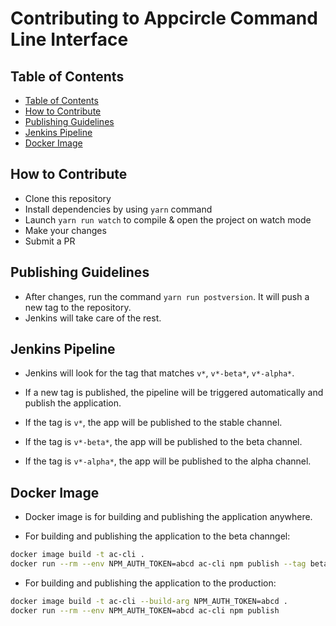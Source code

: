 # Contributing to Appcircle Command Line Interface

## Table of Contents

- [Table of Contents](#table-of-contents)
- [How to Contribute](#how-to-contribute)
- [Publishing Guidelines](#publishing-guidelines)
- [Jenkins Pipeline](#jenkins-pipeline)
- [Docker Image](#docker-image)


## How to Contribute

- Clone this repository
- Install dependencies by using `yarn` command
- Launch `yarn run watch` to compile & open the project on watch mode
- Make your changes
- Submit a PR

## Publishing Guidelines

- After changes, run the command `yarn run postversion`. It will push a new tag to the repository.
- Jenkins will take care of the rest.

## Jenkins Pipeline

- Jenkins will look for the tag that matches `v*`, `v*-beta*`, `v*-alpha*`.

- If a new tag is published, the pipeline will be triggered automatically and publish the application.

- If the tag is `v*`, the app will be published to the stable channel.

- If the tag is `v*-beta*`, the app will be published to the beta channel.

- If the tag is `v*-alpha*`, the app will be published to the alpha channel.

## Docker Image

- Docker image is for building and publishing the application anywhere.

- For building and publishing the application to the beta channgel:

```bash
docker image build -t ac-cli .
docker run --rm --env NPM_AUTH_TOKEN=abcd ac-cli npm publish --tag beta
```

- For building and publishing the application to the production:

```bash
docker image build -t ac-cli --build-arg NPM_AUTH_TOKEN=abcd .
docker run --rm --env NPM_AUTH_TOKEN=abcd ac-cli npm publish
```